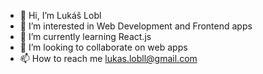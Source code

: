 - 👋 Hi, I’m Lukáš Lobl
- 👀 I’m interested in Web Development and Frontend apps
- 🌱 I’m currently learning React.js
- 💞️ I’m looking to collaborate on web apps
- 📫 How to reach me lukas.lobll@gmail.com

<!---
luxao/luxao is a ✨ special ✨ repository because its `README.md` (this file) appears on your GitHub profile.
You can click the Preview link to take a look at your changes.
--->
